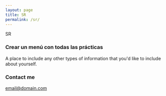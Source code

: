 ```yaml
---
layout: page
title: SR
permalink: /sr/
---
```


SR

### Crear un menú con todas las prácticas

A place to include any other types of information that you'd like to include about yourself.

### Contact me

[email@domain.com](mailto:email@domain.com)